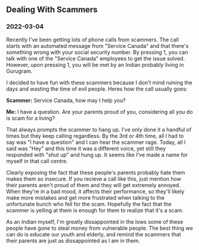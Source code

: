 <!---
title:Dealing With Scammers
date:Fri, 04 Mar 2022 13:00:00 EDT
description:Recently I've been getting lots of phone calls from scammers. The call starts with an automated message from "Service Canada" and that there's something wrong with your social security number.
--->

## Dealing With Scammers

### 2022-03-04

Recently I've been getting lots of phone calls from scammers. The call starts with an automated message from "Service Canada" and that there's something wrong with your social security number. By pressing 1, you can talk with one of the "Service Canada" employees to get the issue solved. However, upon pressing 1, you will be met by an Indian probably living in Gurugram.

I decided to have fun with these scammers because I don't mind ruining the days and wasting the time of evil people. Heres how the call usually goes:

<div id="centerText">
<p><strong>Scammer:</strong> Service Canada, how may I help you?</p>
<p><strong>Me:</strong>  I have a question. Are your parents proud of you, considering all you do is scam for a living?</p>
</div>
That always prompts the scammer to hang up. I've only done it a handful of times but they keep calling regardless. By the 3rd or 4th time, all I had to say was "I have a question" and I can hear the scammer rage. Today, all I said was "Hey" and this time it was a different voice, yet still they responded with "shut up" and hung up. It seems like I've made a name for myself in that call centre.

Clearly exposing the fact that these people's parents probably hate them makes them so insecure. If you recieve a call like this, just mention how their parents aren't proud of them and they will get extremely annoyed. When they're in a bad mood, it affects their performance, so they'll likely make more mistakes and get more frustrated when talking to the unfortunate bunch who fell for the scam. Hopefully the fact that the scammer is yelling at them is enough for them to realize that it's a scam.

As an Indian myself, I'm greatly dissappointed in the lows some of these people have gone to steal money from vulnerable people. The best thing we can do is educate our youth and elderly, and remind the scammers that their parents are just as dissappointed as I am in them.
